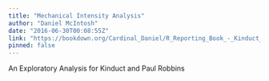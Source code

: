 ```yaml
---
title: "Mechanical Intensity Analysis"
author: "Daniel McIntosh"
date: "2016-06-30T00:08:55Z"
link: "https://bookdown.org/Cardinal_Daniel/R_Reporting_Book_-_Kinduct_Data/"
pinned: false
---
```


An Exploratory Analysis for Kinduct and Paul Robbins

